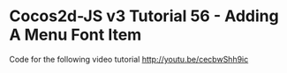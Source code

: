 Cocos2d-JS v3 Tutorial 56 - Adding A Menu Font Item
===================================================

Code for the following video tutorial http://youtu.be/cecbwShh9ic
